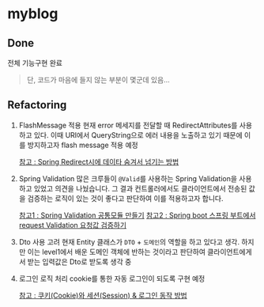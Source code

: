 # myblog

## Done

전체 기능구현 완료

> 단, 코드가 마음에 들지 않는 부분이 몇군데 있음...

## Refactoring

1. FlashMessage 적용
    현재 error 메세지를 전달할 때 RedirectAttributes를 사용하고 있다. 이때 URI에서 QueryString으로 에러 내용을 노출하고
    있기 때문에 이를 방지하고자 flash message 적용 예정
    
    [참고 : Spring Redirect시에 데이타 숨겨서 넘기는 방법](http://www.coolio.so/spring-redirect%EC%8B%9C%EC%97%90-%EB%8D%B0%EC%9D%B4%ED%83%80-%EC%88%A8%EA%B2%A8%EC%84%9C-%EB%84%98%EA%B8%B0%EB%8A%94-%EB%B0%A9%EB%B2%95/)

2. Spring Validation
    많은 크루들이 `@Valid`를 사용하는 Spring Validation을 사용하고 있었고 의견을 나눴습니다.
    그 결과 컨트롤러에서도 클라이언트에서 전송된 값을 검증하는 로직이 있는 것이 좋다고 판단하여 이를 적용하고자 합니다.
    
    [참고1 : Spring Validation 공통모듈 만들기](https://jojoldu.tistory.com/129)
    [참고2 : Spring boot 스프링 부트에서 request Validation 요청값 검증하기](https://velog.io/@junwoo4690/Spring-boot-%EC%8A%A4%ED%94%84%EB%A7%81-%EB%B6%80%ED%8A%B8%EC%97%90%EC%84%9C-request-Validation-%EC%9A%94%EC%B2%AD%EA%B0%92-%EA%B2%80%EC%A6%9D%ED%95%98%EA%B8%B0)
    
3. Dto 사용 고려
    현재 Entity 클래스가 `DTO` + `도메인`의 역할을 하고 있다고 생각. 하지만 이는 level1에서 배운 도메인 객체에 반하는 것이라고 판단하여
    클라이언트에게서 받는 입력값은 Dto로 받도록 생각 중

4. 로그인 로직 처리
    cookie를 통한 자동 로그인이 되도록 구현 예정
    
    [참고 : 쿠키(Cookie)와 세션(Session) & 로그인 동작 방법](https://cjh5414.github.io/cookie-and-session/)